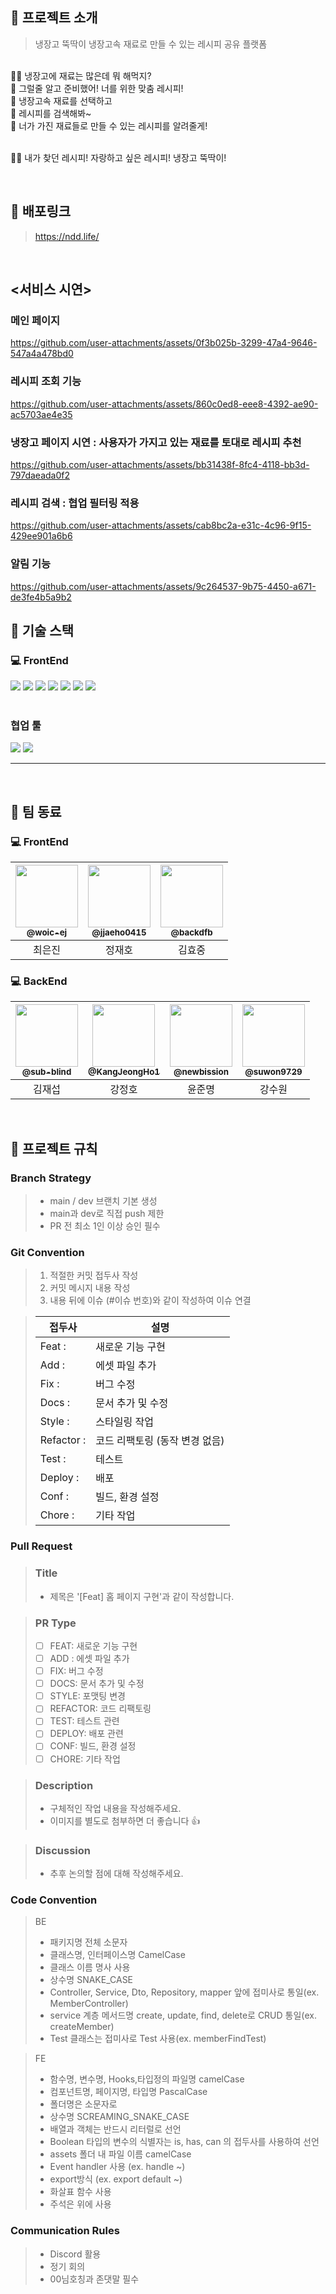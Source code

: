 ## 📖 프로젝트 소개
>  냉장고 뚝딱이
냉장고속 재료로 만들 수 있는 레시피 공유 플랫폼
<br/>
🤷‍♂️ 냉장고에 재료는 많은데 뭐 해먹지? <br/>
🔖 그럴줄 알고 준비했어! 너를 위한 맞춤 레시피! <br/>
🍆 냉장고속 재료를 선택하고 <br/>
🥑 레시피를 검색해봐~ <br/>
🥕 너가 가진 재료들로 만들 수 있는 레시피를 알려줄게! <br/>

 <br/>
 
🙆‍♀️ 내가 찾던 레시피! 자랑하고 싶은 레시피! 냉장고 뚝딱이!

<br/>

## 🔗 배포링크
> https://ndd.life/
<br/>

## <서비스 시연>

### 메인 페이지

https://github.com/user-attachments/assets/0f3b025b-3299-47a4-9646-547a4a478bd0

### 레시피 조회 기능

https://github.com/user-attachments/assets/860c0ed8-eee8-4392-ae90-ac5703ae4e35

### 냉장고 페이지 시연 : 사용자가 가지고 있는 재료를 토대로 레시피 추천

https://github.com/user-attachments/assets/bb31438f-8fc4-4118-bb3d-797daeada0f2

### 레시피 검색 : 협업 필터링 적용 

https://github.com/user-attachments/assets/cab8bc2a-e31c-4c96-9f15-429ee901a6b6

### 알림 기능

https://github.com/user-attachments/assets/9c264537-9b75-4450-a671-de3fe4b5a9b2


##  🚀 기술 스택

### 💻 FrontEnd
<div>
<img src="https://img.shields.io/badge/React-20232A?style=for-the-badge&logo=react&logoColor=61DAFB"/>
<img src="https://img.shields.io/badge/Reactquery-FF4154?style=for-the-badge&logo=reactquery&logoColor=white"/>
<img src="https://img.shields.io/badge/TypeScript-3178C6?style=for-the-badge&logo=typescript&logoColor=white">
<img src="https://img.shields.io/badge/Tailwind_CSS-38B2AC?style=for-the-badge&logo=tailwind-css&logoColor=white"/>
<img src="https://img.shields.io/badge/npm-CB3837?style=for-the-badge&logo=npm&logoColor=white"/>
<img src="https://img.shields.io/badge/axios-5A29E4?style=for-the-badge&logo=axios&logoColor=white">
<img src="https://img.shields.io/badge/zustand-553830?style=for-the-badge&logo=&logoColor=white">

</div>


<br/>

### 협업 툴
<div>
<img src="https://img.shields.io/badge/git-F05032?style=for-the-badge&logo=git&logoColor=white">
 <img src="https://img.shields.io/badge/figma-EF2D5E?style=for-the-badge&logo=figma&logoColor=black">
</div>

<hr/>

<br/>

## 👥 팀 동료
### 💻 FrontEnd
| <a href=https://github.com/woic-ej><img src="https://avatars.githubusercontent.com/u/77326820?v=4" width=100px/><br/><sub><b>@woic-ej</b></sub></a><br/>  |  <a href=https://github.com/jjaeho0415><img src="https://avatars.githubusercontent.com/u/91364411?v=4" width=100px/><br/><sub><b>@jjaeho0415</b></sub></a><br/> | <a href=https://github.com/backdfb><img src="https://avatars.githubusercontent.com/u/139917593?v=4" width=100px/><br/><sub><b>@backdfb</b></sub></a><br/> |
|:----------------------------------------------------------------------------------------------------------------------------------------------------------:|:----------------------------------------------------------------------------------------------------------------------------------------------------------:|:--------------------------------------------------------------------------------------:|
|                                                                           최은진                                                                            |                                                                            정재호                                                                             |                                             김효중                                        |


### 💻 BackEnd
| <a href=https://github.com/sub-blind><img src="https://avatars.githubusercontent.com/u/58137602?v=4" width=100px/><br/><sub><b>@sub-blind</b></sub></a><br/> | <a href=https://github.com/KangJeongHo1><img src="https://avatars.githubusercontent.com/u/155045987?v=4" width=100px/><br/><sub><b>@KangJeongHo1</b></sub></a><br/> | <a href=https://github.com/newbission><img src="https://avatars.githubusercontent.com/u/155050120?v=4" width=100px/><br/><sub><b>@newbission</b></sub></a><br/> | <a href=https://github.com/suwon9729><img src="https://avatars.githubusercontent.com/u/155073874?v=4" width=100px/><br/><sub><b>@suwon9729</b></sub></a><br/> |
|:----------------------------------------------------------------------------------------------------------------------------------------------------------:|:----------------------------------------------------------------------------------------------------------------------------------------------------------:|:--------------------------------------------------------------------------------------:|:--------------------------------------------------------------------------------------:|
|                                                                           김재섭                                                                            |                                                                            강정호                                                                             |                                             윤준명                                        |                                             강수원                                        |

<br/>

## 📑 프로젝트 규칙

### Branch Strategy
> - main / dev 브랜치 기본 생성 
> - main과 dev로 직접 push 제한
> - PR 전 최소 1인 이상 승인 필수

### Git Convention
> 1. 적절한 커밋 접두사 작성
> 2. 커밋 메시지 내용 작성
> 3. 내용 뒤에 이슈 (#이슈 번호)와 같이 작성하여 이슈 연결

> | 접두사        | 설명                           |
> | ------------- | ------------------------------ |
> | Feat :     | 새로운 기능 구현               |
> | Add :      | 에셋 파일 추가                 |
> | Fix :      | 버그 수정                      |
> | Docs :     | 문서 추가 및 수정              |
> | Style :    | 스타일링 작업                  |
> | Refactor : | 코드 리팩토링 (동작 변경 없음) |
> | Test :     | 테스트                         |
> | Deploy :   | 배포                           |
> | Conf :     | 빌드, 환경 설정                |
> | Chore :    | 기타 작업                      |


### Pull Request
> ### Title
> * 제목은 '[Feat] 홈 페이지 구현'과 같이 작성합니다.

> ### PR Type
  > - [ ] FEAT: 새로운 기능 구현
  > - [ ] ADD : 에셋 파일 추가
  > - [ ] FIX: 버그 수정
  > - [ ] DOCS: 문서 추가 및 수정
  > - [ ] STYLE: 포맷팅 변경
  > - [ ] REFACTOR: 코드 리팩토링
  > - [ ] TEST: 테스트 관련
  > - [ ] DEPLOY: 배포 관련
  > - [ ] CONF: 빌드, 환경 설정
  > - [ ] CHORE: 기타 작업

> ### Description
> * 구체적인 작업 내용을 작성해주세요.
> * 이미지를 별도로 첨부하면 더 좋습니다 👍

> ### Discussion
> * 추후 논의할 점에 대해 작성해주세요.

### Code Convention
>BE
> - 패키지명 전체 소문자
> - 클래스명, 인터페이스명 CamelCase
> - 클래스 이름 명사 사용
> - 상수명 SNAKE_CASE
> - Controller, Service, Dto, Repository, mapper 앞에 접미사로 통일(ex. MemberController)
> - service 계층 메서드명 create, update, find, delete로 CRUD 통일(ex. createMember) 
> - Test 클래스는 접미사로 Test 사용(ex. memberFindTest)


> FE
> - 함수명, 변수명, Hooks,타입정의 파일명 camelCase
> - 컴포넌트명, 페이지명, 타입명 PascalCase
> - 폴더명은 소문자로
> - 상수명 SCREAMING_SNAKE_CASE
> - 배열과 객체는 반드시 리터럴로 선언
> - Boolean 타입의 변수의 식별자는 is, has, can 의 접두사를 사용하여 선언
> - assets 폴더 내 파일 이름 camelCase
> - Event handler 사용 (ex. handle ~)
> - export방식 (ex. export default ~)
> - 화살표 함수 사용
> - 주석은 위에 사용


### Communication Rules
> - Discord 활용 
> - 정기 회의
> - 00님호칭과 존댓말 필수
